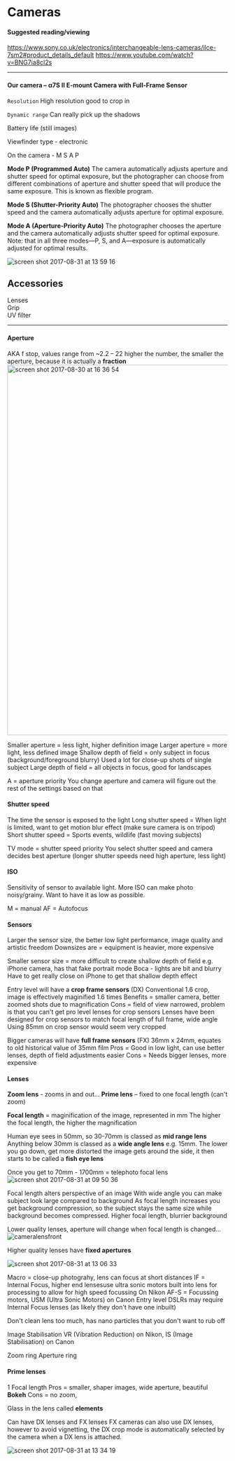 # Cameras

#### Suggested reading/viewing

https://www.sony.co.uk/electronics/interchangeable-lens-cameras/ilce-7sm2#product_details_default
https://www.youtube.com/watch?v=BNG7ia8cl2s


----------

#### Our camera – α7S II E-mount Camera with Full-Frame Sensor

`Resolution`
High resolution good to crop in

`Dynamic range`
Can really pick up the shadows

Battery life (still images)

Viewfinder type - electronic 

On the camera - M S A P 

**Mode P (Programmed Auto)**
The camera automatically adjusts aperture and shutter speed for optimal exposure, but the photographer can choose from different combinations of aperture and shutter speed that will produce the same exposure. This is known as flexible program.

**Mode S (Shutter-Priority Auto)**
The photographer chooses the shutter speed and the camera automatically adjusts aperture for optimal exposure.

**Mode A (Aperture-Priority Auto)**
The photographer chooses the aperture and the camera automatically adjusts shutter speed for optimal exposure.
Note: that in all three modes—P, S, and A—exposure is automatically adjusted for optimal results.

![screen shot 2017-08-31 at 13 59 16](https://user-images.githubusercontent.com/26869008/29924351-9bdf3f60-8e54-11e7-889c-ab9c574a6d7f.png)

## Accessories

Lenses <br>
Grip <br>
UV filter

<hr>

#### Aperture
AKA f stop, values range from  ~2.2 – 22
higher the number, the smaller the aperture, because it is actually a **fraction**
<img width="845" alt="screen shot 2017-08-30 at 16 36 54" src="https://user-images.githubusercontent.com/26869008/29881154-b06e87d2-8da1-11e7-8f09-5900fc4e8c06.png">

Smaller aperture = less light, higher definition image
Larger aperture = more light, less defined image
Shallow depth of field = only subject in focus (background/foreground blurry) Used a lot for close-up shots of single subject
Large depth of field = all objects in focus, good for landscapes 

A = aperture priority 
You change aperture and camera will figure out the rest of the settings based on that 

#### Shutter speed
The time the sensor is exposed to the light
Long shutter speed = When light is limited, want to get motion blur effect (make sure camera is on tripod)
Short shutter speed = Sports events, wildlife (fast moving subjects) 

TV mode = shutter speed priority
You select shutter speed and camera decides best aperture (longer shutter speeds need high aperture, less light) 

#### ISO
Sensitivity of sensor to available light.
More ISO can make photo noisy/grainy.
Want to have it as low as possible. 

M = manual 
AF = Autofocus 

#### Sensors
Larger the sensor size, the better low light performance, image quality and artistic freedom 
Downsizes are = equipment is heavier, more expensive

Smaller sensor size = more difficult to create shallow depth of field e.g. iPhone camera, has that fake portrait mode
Boca - lights are bit and blurry
Have to get really close on iPhone to get that shallow depth effect

Entry level will have a **crop frame sensors** (DX)
Conventional 1.6 crop, image is effectively maginified 1.6 times
Benefits = smaller camera, better zoomed shots due to magnification
Cons = field of view narrowed, problem is that you can't get pro level lenses for crop sensors
Lenses have been designed for crop sensors to match focal length of full frame, wide angle
Using 85mm on crop sensor would seem very cropped


Bigger cameras will have **full frame sensors** (FX)
36mm x 24mm, equates to old historical value of 35mm film
Pros = Good in low light, can use better lenses, depth of field adjustments easier
Cons = Needs bigger lenses, more expensive

#### Lenses
**Zoom lens** - zooms in and out…
**Prime lens** – fixed to one focal length (can't zoom)

**Focal length** = maginification of the image, represented in mm
The higher the focal length, the higher the magnification

Human eye sees in 50mm, so 30-70mm is classed as **mid range lens**
Anything below 30mm is classed as a **wide angle lens** e.g. 15mm. The lower you go down, get more distorted the image gets around the side, it then starts to be called a **fish eye lens**

Once you get to 70mm - 1700mm = telephoto focal lens
![screen shot 2017-08-31 at 09 50 36](https://user-images.githubusercontent.com/26869008/29914853-df482852-8e31-11e7-9fde-53c47a0d7334.png)

Focal length alters perspective of an image
With wide angle you can make subject look large compared to background
As focal length increases you get background compression, so the subject stays the same size while background becomes compressed.
Higher focal length, blurrier background

Lower quality lenses, aperture will change when focal length is changed…
![cameralensfront](https://user-images.githubusercontent.com/26869008/29923077-14b047fe-8e50-11e7-80d2-53eece0c3798.png)

Higher quality lenses have **fixed apertures**

![screen shot 2017-08-31 at 13 06 33](https://user-images.githubusercontent.com/26869008/29923405-59317244-8e51-11e7-95e7-0e8e221da5cd.png)

Macro = close-up photograhy, lens can focus at short distances
IF = Internal Focus, higher end lensesuse ultra sonic motors built into lens for processing to allow for high speed focussing 
On Nikon AF-S = Focussing motors, USM (Ultra Sonic Motors) on Canon
Entry level DSLRs may require Internal Focus lenses (as likely they don't have one inbuilt)


Don't clean lens too much, has nano particles that you don't want to rub off

Image Stabilisation VR (Vibration Reduction) on Nikon, IS (Image Stabilisation) on Canon

Zoom ring
Aperture ring

#### Prime lenses
1 Focal length
Pros = smaller, shaper images, wide aperture, beautiful **Bokeh**
Cons = no zoom, 

Glass in the lens called **elements** 

Can have DX lenses and FX lenses
FX cameras can also use DX lenses, however to avoid vignetting, the DX crop mode is automatically selected by the camera when a DX lens is attached.

![screen shot 2017-08-31 at 13 34 19](https://user-images.githubusercontent.com/26869008/29923336-222fe104-8e51-11e7-99e1-8f7a8ccb5ec1.png)

